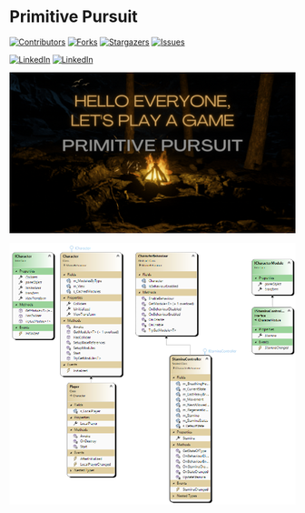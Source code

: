 # Primitive Pursuit


[![Contributors][contributors-shield]][contributors-url]
[![Forks][forks-shield]][forks-url]
[![Stargazers][stars-shield]][stars-url]
[![Issues][issues-shield]][issues-url]
<!--[![MIT License][license-shield]][license-url]-->
[![LinkedIn][linkedin-shield]][linkedin-url]
[![LinkedIn][linkedin-shield]][linkedinA-url]

<img src="https://github.com/aybarsduran/Senior/blob/main/Poster%20Presentation/Primitive%20Pursuit.gif"> 

![Class Diagram](Assets/ClassDiagrams/CharacterClassDiagram.png)

<!-- MARKDOWN LINKS & IMAGES -->
<!-- https://www.markdownguide.org/basic-syntax/#reference-style-links -->
[contributors-shield]: https://img.shields.io/github/contributors/aybarsduran/Senior.svg?style=for-the-badge
[contributors-url]: https://github.com/aybarsduran/Senior/graphs/contributors
[forks-shield]: https://img.shields.io/github/forks/aybarsduran/Senior.svg?style=for-the-badge
[forks-url]: https://github.com/aybarsduran/Senior/network/members
[stars-shield]: https://img.shields.io/github/stars/aybarsduran/Senior.svg?style=for-the-badge
[stars-url]: https://github.com/aybarsduran/Senior/stargazers
[issues-shield]: https://img.shields.io/github/issues/aybarsduran/Senior.svg?style=for-the-badge
[issues-url]: https://github.com/aybarsduran/Senior/issues
[license-shield]: https://img.shields.io/github/license/aybarsduran/Senior.svg?style=for-the-badge
[license-url]: https://github.com/aybarsduran/Senior/blob/master/LICENSE.txt
[linkedin-shield]: https://img.shields.io/badge/-LinkedIn-black.svg?style=for-the-badge&logo=linkedin&colorB=555
[linkedin-url]: https://www.linkedin.com/in/bengisu-sahin/
[linkedinA-url]: https://www.linkedin.com/in/aybarsduran/

<!--Reference: https://github.com/othneildrew/Best-README-Template -->
